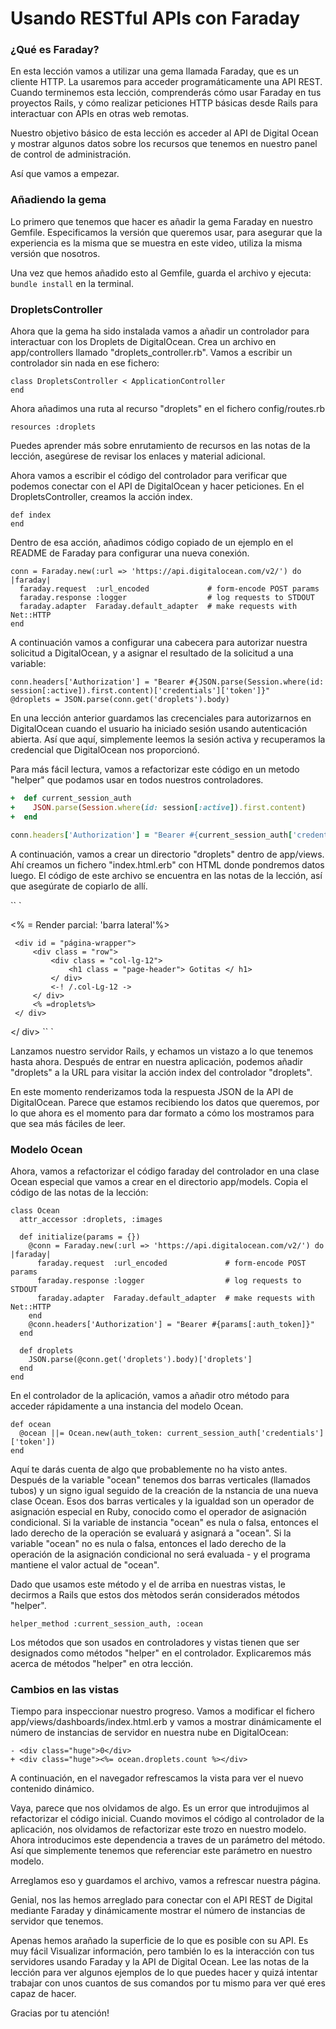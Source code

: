 # Usando RESTful APIs con Faraday

### ¿Qué es Faraday?
En esta lección vamos a utilizar una gema llamada Faraday, que es un cliente HTTP. La usaremos para acceder programáticamente una API REST. Cuando terminemos esta lección, comprenderás cómo usar Faraday en tus proyectos Rails, y cómo realizar peticiones HTTP básicas desde Rails para interactuar con APIs en otras web remotas.

Nuestro objetivo básico de esta lección es acceder al API de Digital Ocean y mostrar algunos datos sobre los recursos que tenemos en nuestro panel de control de administración.

Así que vamos a empezar.


### Añadiendo la gema
Lo primero que tenemos que hacer es añadir la gema Faraday en nuestro Gemfile. Especificamos la versión que queremos usar, para asegurar que la experiencia es la misma que se muestra en este video, utiliza la misma versión que nosotros.

Una vez que hemos añadido esto al Gemfile, guarda el archivo y ejecuta:
```bundle install```
en la terminal.

### DropletsController
Ahora que la gema ha sido instalada vamos a añadir un controlador para interactuar con los Droplets de DigitalOcean. Crea un archivo en app/controllers  llamado "droplets_controller.rb". Vamos a escribir un controlador sin nada en ese fichero:

```
class DropletsController < ApplicationController
end
```

Ahora añadimos una ruta al recurso "droplets" en el fichero config/routes.rb
```
resources :droplets
```

Puedes aprender más sobre enrutamiento de recursos en las notas de la lección,  asegúrese de revisar los enlaces y material adicional.

Ahora vamos a escribir el código del controlador para verificar que podemos conectar con el API de DigitalOcean y hacer peticiones. En el DropletsController, creamos la acción index.

```
def index
end
```

Dentro de esa acción, añadimos código copiado de un ejemplo en el README de Faraday para configurar una nueva conexión.

```
conn = Faraday.new(:url => 'https://api.digitalocean.com/v2/') do |faraday|
  faraday.request  :url_encoded             # form-encode POST params
  faraday.response :logger                  # log requests to STDOUT
  faraday.adapter  Faraday.default_adapter  # make requests with Net::HTTP
end
```

A continuación vamos a configurar una cabecera para autorizar nuestra solicitud a DigitalOcean, y a asignar el resultado de la solicitud a una variable:
```
conn.headers['Authorization'] = "Bearer #{JSON.parse(Session.where(id: session[:active]).first.content)['credentials']['token']}"
@droplets = JSON.parse(conn.get('droplets').body)
```

En una lección anterior guardamos las crecenciales para autorizarnos en DigitalOcean cuando el usuario ha iniciado sesión usando autenticación abierta. Así que aquí, simplemente leemos la sesión activa y recuperamos la credencial que DigitalOcean nos proporcionó.

Para más fácil lectura, vamos a refactorizar este código en un metodo "helper" que podamos usar en todos nuestros controladores.

```application_controller.rb
+  def current_session_auth
+    JSON.parse(Session.where(id: session[:active]).first.content)
+  end
```
```droplets_controller.rb
conn.headers['Authorization'] = "Bearer #{current_session_auth['credentials']['token']}"
```

A continuación, vamos a crear un directorio "droplets" dentro de app/views. Ahí creamos un fichero "index.html.erb" con HTML donde pondremos datos luego.
El código de este archivo se encuentra en las notas de la lección, así que asegúrate de copiarlo de allí.

`` `
<div id = "envoltorio">
   <% = Render parcial: 'barra lateral'%>

     <div id = "página-wrapper">
         <div class = "row">
             <div class = "col-lg-12">
                 <h1 class = "page-header"> Gotitas </ h1>
             </ div>
             <-! /.col-Lg-12 ->
         </ div>
         <% =droplets%>
     </ div>
</ div>
`` `

Lanzamos nuestro servidor Rails, y echamos un vistazo a lo que tenemos hasta ahora. Después de entrar en nuestra aplicación, podemos añadir "droplets" a la URL para visitar la acción index del controlador "droplets".

En este momento renderizamos toda la respuesta JSON de la API de DigitalOcean. Parece que estamos recibiendo los datos que queremos, por lo que ahora es el momento para dar formato a cómo los mostramos para que sea más fáciles de leer.


### Modelo Ocean
Ahora, vamos a refactorizar el código faraday del controlador en una clase Ocean especial que vamos a crear en el directorio app/models. Copia el código de las notas de la lección:

```
class Ocean
  attr_accessor :droplets, :images

  def initialize(params = {})
    @conn = Faraday.new(:url => 'https://api.digitalocean.com/v2/') do |faraday|
      faraday.request  :url_encoded             # form-encode POST params
      faraday.response :logger                  # log requests to STDOUT
      faraday.adapter  Faraday.default_adapter  # make requests with Net::HTTP
    end
    @conn.headers['Authorization'] = "Bearer #{params[:auth_token]}"
  end

  def droplets
    JSON.parse(@conn.get('droplets').body)['droplets']
  end
end
```

En el controlador de la aplicación, vamos a añadir otro método para acceder rápidamente a una instancia del modelo Ocean.

```
def ocean
  @ocean ||= Ocean.new(auth_token: current_session_auth['credentials']['token'])
end
```

Aquí te darás cuenta de algo que probablemente no ha visto antes. Después de la variable "ocean" tenemos dos barras verticales (llamados tubos) y un signo igual seguido de la creación de la nstancia de una nueva clase Ocean. Esos dos barras verticales y la igualdad son un operador de asignación especial en Ruby, conocido como el operador de asignación condicional. Si la variable de instancia "ocean" es nula o falsa, entonces el lado derecho de la operación se evaluará y asignará a "ocean". Si la variable "ocean" no es nula o falsa, entonces el lado derecho de la operación de la asignación condicional no será evaluada - y el programa mantiene el valor actual de "ocean".

Dado que usamos este método y el de arriba en nuestras vistas, le decirmos a Rails que estos dos mètodos serán considerados métodos "helper".

```
helper_method :current_session_auth, :ocean
```

Los métodos que son usados en controladores y vistas tienen que ser designados como métodos "helper" en el controlador. Explicaremos más acerca de métodos "helper" en otra lección.

### Cambios en las vistas

Tiempo para inspeccionar nuestro progreso.
Vamos a modificar el fichero app/views/dashboards/index.html.erb y vamos a mostrar dinámicamente el número de instancias de servidor en nuestra nube en DigitalOcean:

```
- <div class="huge">0</div>
+ <div class="huge"><%= ocean.droplets.count %></div>
```

A continuación, en el navegador refrescamos la vista para ver el nuevo contenido dinámico.

Vaya, parece que nos olvidamos de algo. Es un error que introdujimos al refactorizar el código inicial. Cuando movimos el código al controlador de la aplicación, nos olvidamos de refactorizar este trozo en nuestro modelo.
Ahora introducimos este dependencia a traves de un parámetro del método. Así que simplemente tenemos que referenciar este parámetro en nuestro modelo.

Arreglamos eso y guardamos el archivo, vamos a refrescar nuestra página.

Genial, nos las hemos arreglado para conectar con el API REST de Digital mediante Faraday y dinámicamente mostrar el número de instancias de servidor que tenemos.

Apenas hemos arañado la superficie de lo que es posible con su API. Es muy fácil Visualizar información, pero también lo es la interacción con tus servidores usando Faraday y la API de Digital Ocean.
Lee las notas de la lección para ver algunos ejemplos de lo que puedes hacer y quizá intentar trabajar con unos cuantos de sus comandos por tu mismo para ver qué eres capaz de hacer.

Gracias por tu atención!